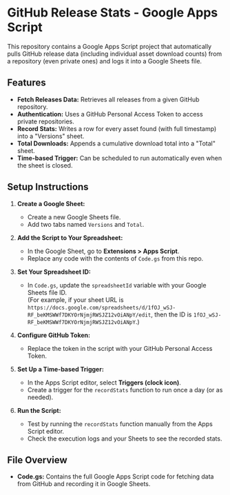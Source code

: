 # GitHub Release Stats - Google Apps Script

This repository contains a Google Apps Script project that automatically pulls GitHub release data (including individual asset download counts) from a repository (even private ones) and logs it into a Google Sheets file.

## Features

- **Fetch Releases Data:** Retrieves all releases from a given GitHub repository.
- **Authentication:** Uses a GitHub Personal Access Token to access private repositories.
- **Record Stats:** Writes a row for every asset found (with full timestamp) into a "Versions" sheet.
- **Total Downloads:** Appends a cumulative download total into a "Total" sheet.
- **Time-based Trigger:** Can be scheduled to run automatically even when the sheet is closed.

## Setup Instructions

1. **Create a Google Sheet:**  
   - Create a new Google Sheets file.
   - Add two tabs named `Versions` and `Total`.

2. **Add the Script to Your Spreadsheet:**  
   - In the Google Sheet, go to **Extensions > Apps Script**.
   - Replace any code with the contents of `Code.gs` from this repo.

3. **Set Your Spreadsheet ID:**  
   - In `Code.gs`, update the `spreadsheetId` variable with your Google Sheets file ID.  
     (For example, if your sheet URL is `https://docs.google.com/spreadsheets/d/1fOJ_wSJ-RF_beKMSWWf7DKYOrNjmjRWSJZ12vOiANpY/edit`, then the ID is `1fOJ_wSJ-RF_beKMSWWf7DKYOrNjmjRWSJZ12vOiANpY`.)

4. **Configure GitHub Token:**  
   - Replace the token in the script with your GitHub Personal Access Token.  

5. **Set Up a Time-based Trigger:**  
   - In the Apps Script editor, select **Triggers (clock icon)**.
   - Create a trigger for the `recordStats` function to run once a day (or as needed).

6. **Run the Script:**  
   - Test by running the `recordStats` function manually from the Apps Script editor.
   - Check the execution logs and your Sheets to see the recorded stats.

## File Overview

- **Code.gs:** Contains the full Google Apps Script code for fetching data from GitHub and recording it in Google Sheets.
